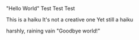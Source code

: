 "Hello World"
Test
Test
Test

This is a haiku
It's not a creative one
Yet still a haiku

harshly,
raining
vain
"Goodbye world!"